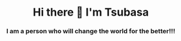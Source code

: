 <h1 align="center">Hi there 👋  I'm Tsubasa</h1>
<h3 align="center">I am a person who will change the world for the better!!!</h3>


<!--
**Anya-Stella/Anya-Stella** is a ✨ _special_ ✨ repository because its `README.md` (this file) appears on your GitHub profile.

Here are some ideas to get you started:

- 🔭 I’m currently working on ...
- 🌱 I’m currently learning ...
- 👯 I’m looking to collaborate on ...
- 🤔 I’m looking for help with ...
- 💬 Ask me about ...
- 📫 How to reach me: ...
- 😄 Pronouns: ...
- ⚡ Fun fact: ...
-->
